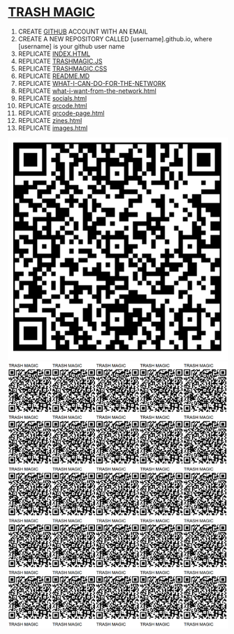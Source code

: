 # [TRASH MAGIC](https://dirtwizard666.github.io)

 1. CREATE [GITHUB](https://github.com) ACCOUNT WITH AN EMAIL
 2. CREATE A NEW REPOSITORY CALLED [username].github.io, where [username] is your github user name
 3. REPLICATE [INDEX.HTML](https://raw.githubusercontent.com/dirtwizard666/dirtwizard666.github.io/main/index.html)
 4. REPLICATE [TRASHMAGIC.JS](https://raw.githubusercontent.com/dirtwizard666/dirtwizard666.github.io/main/trashmagic.js)
 5. REPLICATE [TRASHMAGIC.CSS](https://raw.githubusercontent.com/dirtwizard666/dirtwizard666.github.io/main/trashmagic.css)
 6. REPLICATE [README.MD](https://raw.githubusercontent.com/dirtwizard666/dirtwizard666.github.io/main/README.md)
 7. REPLICATE [WHAT-I-CAN-DO-FOR-THE-NETWORK](https://raw.githubusercontent.com/dirtwizard666/dirtwizard666.github.io/main/what-i-can-do-for-the-network.html)
 8. REPLICATE [what-i-want-from-the-network.html](https://raw.githubusercontent.com/dirtwizard666/dirtwizard666.github.io/main/what-i-want-from-the-network.html)
 9. REPLICATE [socials.html](https://raw.githubusercontent.com/dirtwizard666/dirtwizard666.github.io/main/socials.html)
 10. REPLICATE [qrcode.html](https://raw.githubusercontent.com/dirtwizard666/dirtwizard666.github.io/main/qrcode.html)
 11. REPLICATE [qrcode-page.html](https://raw.githubusercontent.com/dirtwizard666/dirtwizard666.github.io/main/qrcode-page.html)
 12. REPLICATE [zines.html](https://raw.githubusercontent.com/dirtwizard666/dirtwizard666.github.io/main/zines.html)
 13. REPLICATE [images.html](https://raw.githubusercontent.com/dirtwizard666/dirtwizard666.github.io/main/images.html)

![](https://raw.githubusercontent.com/dirtwizard666/dirtwizard666.github.io/main/qrcode.png)
![](https://raw.githubusercontent.com/dirtwizard666/dirtwizard666.github.io/main/qrcode-page.png)
